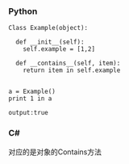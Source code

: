 ### Python
```
Class Example(object):

  def __init__(self):
    self.example = [1,2]
    
  def __contains__(self, item):
    return item in self.example
    
    
a = Example()
print 1 in a

output:true
```

### C#
对应的是对象的Contains方法
